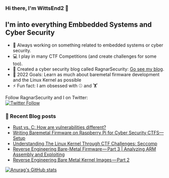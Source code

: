 ### Hi there, I'm WittsEnd2 👋 

## I'm into everything Embbedded Systems and Cyber Security

- 💭 Always working on something related to embedded systems or cyber security. 
- 💻 I play in many CTF Competitions (and create challenges for some too). 
- 👯 Created a cyber security blog called RagnarSecurity: [Go see my blog](https://medium.com/@ragnarsecurity). 
- 🥅 2022 Goals: Learn as much about baremetal firmware development and the Linux Kernel as possible
- ⚡ Fun fact: I am obsessed with ⚾ and 🏋️

Follow RagnarSecurity and I on Twitter:<br>
[![Twitter Follow](https://img.shields.io/twitter/follow/ragnarsecurity?color=1DA1F2&logo=twitter&style=for-the-badge)](https://twitter.com/intent/follow?original_referer=https%3A%2F%2Fgithub.com%2FWitsEnd2&screen_name=ragnarsecurity)

### 🚨 Recent Blog posts
<!-- BLOG-POST-LIST:START -->
- [Rust vs. C: How are vulnerabilities different?](https://systemweakness.com/rust-vs-c-how-are-vulnerabilities-different-9731194eb3db?source=rss-ba9e8c03464e------2)
- [Writing Baremetal Firmware on Raspberry Pi for Cyber Security CTFS— Setup](https://medium.com/geekculture/writing-baremetal-firmware-on-raspberry-pi-for-cyber-security-ctfs-setup-fbf92c422a8e?source=rss-ba9e8c03464e------2)
- [Understanding The Linux Kernel Through CTF Challenges: Seccomp](https://medium.com/codex/understanding-the-linux-kernel-through-ctf-challenges-seccomp-be6ed553a97?source=rss-ba9e8c03464e------2)
- [Reverse Engineering Bare-Metal Firmware — Part 3 | Analyzing ARM Assembly and Exploiting](https://medium.com/geekculture/reverse-engineering-bare-metal-firmware-part-3-analyzing-arm-assembly-and-exploiting-3b2dbe219f19?source=rss-ba9e8c03464e------2)
- [Reverse Engineering Bare Metal Kernel Images — Part 2](https://ragnarsecurity.medium.com/reverse-engineering-bare-metal-kernel-images-part-2-6a52a4afa3ef?source=rss-ba9e8c03464e------2)
<!-- BLOG-POST-LIST:END -->

[![Anurag's GitHub stats](https://github-readme-stats.vercel.app/api?username=WittsEnd2&show_icons=true&theme=highcontrast&count_private=true)](https://github.com/anuraghazra/github-readme-stats)
